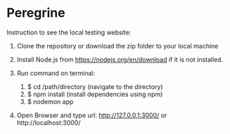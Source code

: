 # Peregrine

Instruction to see the local testing website:

1. Clone the repository or download the zip folder to your local machine

2. Install Node.js from https://nodejs.org/en/download if it is not installed. 

3. Run command on terminal:
    1. $ cd /path/directory     (navigate to the directory)
    2. $ npm install    (install dependencies using npm)
    3. $ nodemon app

4. Open Browser and type url: http://127.0.0.1:3000/ or http://localhost:3000/



